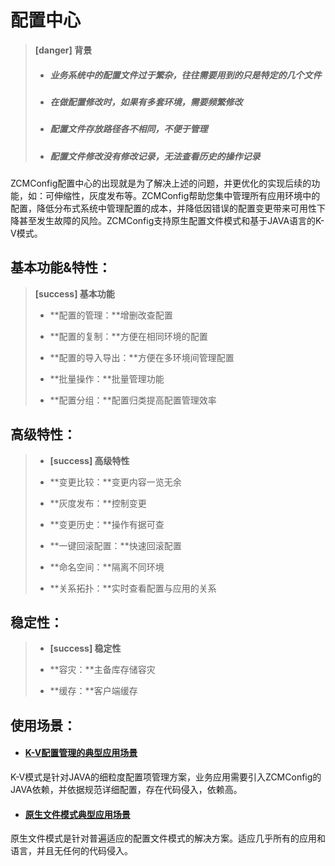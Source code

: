 # 配置中心

> **\[danger\] 背景**
> * ##### 业务系统中的配置文件过于繁杂，往往需要用到的只是特定的几个文件
>
> * ##### 在做配置修改时，如果有多套环境，需要频繁修改
>
> * ##### 配置文件存放路径各不相同，不便于管理
>
> * ##### 配置文件修改没有修改记录，无法查看历史的操作记录

ZCMConfig配置中心的出现就是为了解决上述的问题，并更优化的实现后续的功能，如：可伸缩性，灰度发布等。ZCMConfig帮助您集中管理所有应用环境中的配置，降低分布式系统中管理配置的成本，并降低因错误的配置变更带来可用性下降甚至发生故障的风险。ZCMConfig支持原生配置文件模式和基于JAVA语言的K-V模式。

## 基本功能&特性：

> **\[success\] 基本功能**
> * **配置的管理：**增删改查配置
>
> * **配置的复制：**方便在相同环境的配置
>
> * **配置的导入导出：**方便在多环境间管理配置
>
> * **批量操作：**批量管理功能
>
> * **配置分组：**配置归类提高配置管理效率


## 高级特性：

> * **\[success\] 高级特性**
>
> * **变更比较：**变更内容一览无余
> 
> * **灰度发布：**控制变更
> 
> * **变更历史：**操作有据可查
> 
> * **一键回滚配置：**快速回滚配置
> 
> * **命名空间：**隔离不同环境
> 
> * **关系拓扑：**实时查看配置与应用的关系

## 稳定性：

> * **\[success\] 稳定性**
>
> * **容灾：**主备库存储容灾
> 
> * **缓存：**客户端缓存

## 使用场景：

* #### [K-V配置管理的典型应用场景](/chapter1/x-diamondmo-shi.md)

K-V模式是针对JAVA的细粒度配置项管理方案，业务应用需要引入ZCMConfig的JAVA依赖，并依据规范详细配置，存在代码侵入，依赖高。

* #### [原生文件模式典型应用场景](/chapter1/yuan-sheng-wen-jian-mo-shi.md)

原生文件模式是针对普遍适应的配置文件模式的解决方案。适应几乎所有的应用和语言，并且无任何的代码侵入。

